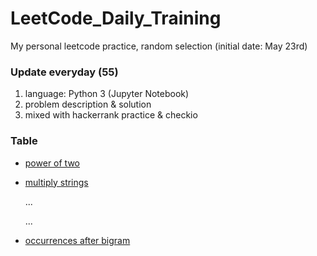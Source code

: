 # LeetCode_Daily_Training
My personal leetcode practice, random selection (initial date: May 23rd)
### Update everyday (55)
1) language: Python 3 (Jupyter Notebook)
2) problem description & solution 
3) mixed with hackerrank practice & checkio
### Table
* [power of two](https://github.com/xlyue92/LeetCode_Daily_Training/blob/master/%20power%20of%20two.ipynb)
* [multiply strings](https://github.com/xlyue92/LeetCode_Daily_Training/blob/master/multiply%20strings.ipynb)

     ...
     
     ...
   
* [occurrences after bigram](https://github.com/xlyue92/LeetCode_Daily_Training/blob/master/occurrences%20after%20bigram.ipynb)
